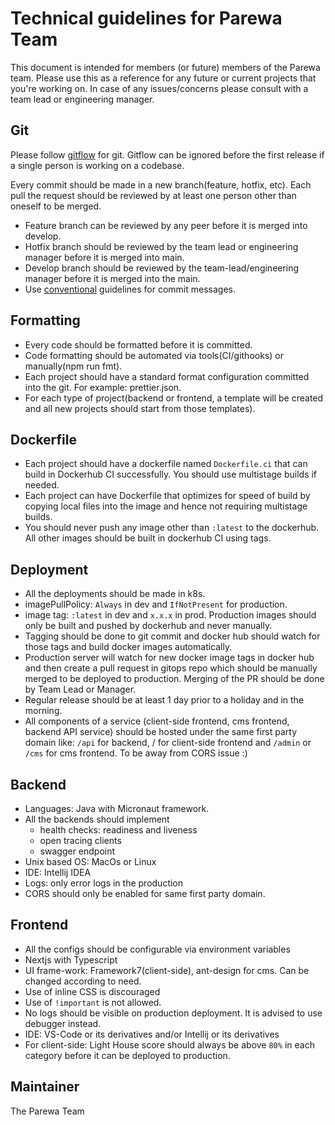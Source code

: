 # Technical guidelines for Parewa Team

This document is intended for members (or future) members of the Parewa team. Please use this as a reference for any future or current projects that you're working on. In case of any issues/concerns please consult with a team lead or engineering manager.

## Git

Please follow
[gitflow](https://www.atlassian.com/git/tutorials/comparing-workflows/gitflow-workflow)
for git. Gitflow can be ignored before the first release if a single person is working
on a codebase.

Every commit should be made in a new branch(feature, hotfix, etc). Each pull
the request should be reviewed by at least one person other than oneself to be
merged.

- Feature branch can be reviewed by any peer before it is merged into develop.
- Hotfix branch should be reviewed by the team lead or engineering manager before it is merged into main.
- Develop branch should be reviewed by the team-lead/engineering manager before it is merged into the main.
- Use [conventional](https://www.conventionalcommits.org/en/v1.0.0/) guidelines for commit messages.

## Formatting

- Every code should be formatted before it is committed.
- Code formatting should be automated via tools(CI/githooks) or manually(npm run fmt).
- Each project should have a standard format configuration committed into the git.
  For example: prettier.json.
- For each type of project(backend or frontend, a template will be created and
  all new projects should start from those templates).

## Dockerfile

- Each project should have a dockerfile named `Dockerfile.ci` that can build in
  Dockerhub CI successfully. You should use multistage builds if needed.
- Each project can have Dockerfile that optimizes for speed of build by copying local files into the image and hence not requiring multistage builds.
- You should never push any image other than `:latest` to the dockerhub. All other images should be built in dockerhub CI using tags.

## Deployment

- All the deployments should be made in k8s.
- imagePullPolicy: `Always` in dev and `IfNotPresent` for production.
- image tag: `:latest` in dev and `x.x.x` in prod. Production images should only be built and pushed by dockerhub and never manually.
- Tagging should be done to git commit and docker hub should watch for those tags and build docker images automatically.
- Production server will watch for new docker image tags in docker hub and then create a pull request in gitops repo which should be manually merged to be deployed to production. Merging of the PR should be done by Team Lead or Manager.
- Regular release should be at least 1 day prior to a holiday and in the morning.
- All components of a service (client-side frontend, cms frontend, backend API service) should be hosted under the same first party domain like: `/api` for backend, / for client-side frontend and `/admin` or `/cms` for cms frontend. To be away from CORS issue :)

## Backend

- Languages: Java with Micronaut framework.
- All the backends should implement
  - health checks: readiness and liveness
  - open tracing clients
  - swagger endpoint
- Unix based OS: MacOs or Linux
- IDE: Intellij IDEA
- Logs: only error logs in the production
- CORS should only be enabled for same first party domain.

## Frontend

- All the configs should be configurable via environment variables
- Nextjs with Typescript
- UI frame-work: Framework7(client-side), ant-design for cms. Can be changed according to need.
- Use of inline CSS is discouraged
- Use of `!important` is not allowed.
- No logs should be visible on production deployment. It is advised to use debugger instead.
- IDE: VS-Code or its derivatives and/or Intellij or its derivatives
- For client-side: Light House score should always be above `80%` in each category before it can be deployed to production.

## Maintainer

The Parewa Team
